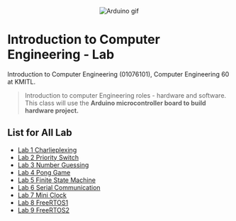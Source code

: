 <p align="center">
 <img src="https://media.giphy.com/media/mFDWuDppjQJjite6FS/giphy.gif" alt="Arduino gif"/>
</p>

# Introduction to Computer Engineering - Lab
Introduction to Computer Engineering (01076101), Computer Engineering 60 at KMITL.

> Introduction to computer Engineering roles - hardware and software.
This class will use the **Arduino microcontroller board to build hardware project.**

## List for All Lab
- [Lab 1 Charlieplexing](lab-1)
- [Lab 2 Priority Switch](lab-2)
- [Lab 3 Number Guessing](lab-3)
- [Lab 4 Pong Game](lab-4)
- [Lab 5 Finite State Machine](lab-5)
- [Lab 6 Serial Communication](lab-6)
- [Lab 7 Mini Clock](lab-7)
- [Lab 8 FreeRTOS1](lab-8)
- [Lab 9 FreeRTOS2](lab-9)
